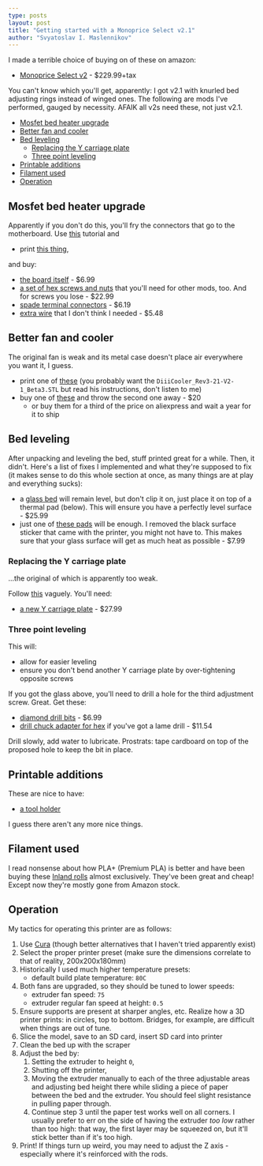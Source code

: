 ```yaml
---
type: posts
layout: post
title: "Getting started with a Monoprice Select v2.1"
author: "Svyatoslav I. Maslennikov"
---
```


I made a terrible choice of buying on of these on amazon:

- [Monoprice Select v2](https://www.amazon.com/gp/product/B018GZBC3Y) - $229.99+tax

You can't know which you'll get, apparently: I got v2.1 with knurled bed adjusting rings instead of winged ones. The following are mods I've performed, gauged by necessity. AFAIK all v2s need these, not just v2.1.

<!-- toc -->

- [Mosfet bed heater upgrade](#mosfet-bed-heater-upgrade)
- [Better fan and cooler](#better-fan-and-cooler)
- [Bed leveling](#bed-leveling)
    * [Replacing the Y carriage plate](#replacing-the-y-carriage-plate)
    * [Three point leveling](#three-point-leveling)
- [Printable additions](#printable-additions)
- [Filament used](#filament-used)
- [Operation](#operation)

<!-- tocstop -->

## Mosfet bed heater upgrade

Apparently if you don't do this, you'll fry the connectors that go to the motherboard. Use [this](https://letsprint3d.net/2017/01/29/guide-installing-a-mosfet-board-maker-select-v2/) tutorial and

- print [this thing](https://www.thingiverse.com/thing:2295820),

and buy:

- [the board itself](https://www.amazon.com/gp/product/B01HEQVQAK) - $6.99
- [a set of hex screws and nuts](https://www.amazon.com/gp/product/B071KBVZVV) that you'll need for other mods, too. And for screws you lose - $22.99
- [spade terminal connectors](https://www.amazon.com/gp/product/B005HQ4VWU) - $6.19
- [extra wire](https://www.amazon.com/gp/product/B017U6PGLO) that I don't think I needed - $5.48

## Better fan and cooler

The original fan is weak and its metal case doesn't place air everywhere you want it, I guess.

- print one of [these](https://www.thingiverse.com/thing:1025471) (you probably want the `DiiiCooler_Rev3-21-V2-1_Beta3.STL` but read his instructions, don't listen to me)
- buy one of [these](https://www.amazon.com/gp/product/B07DB6132Q) and throw the second one away - $20
   - or buy them for a third of the price on aliexpress and wait a year for it to ship

## Bed leveling

After unpacking and leveling the bed, stuff printed great for a while. Then, it didn't. Here's a list of fixes I implemented and what they're supposed to fix (it makes sense to do this whole section at once, as many things are at play and everything sucks):

- a [glass bed](https://www.amazon.com/gp/product/B07B2YLWF9) will remain level, but don't clip it on, just place it on top of a thermal pad (below). This will ensure you have a perfectly level surface - $25.99
- just one of [these pads](https://www.amazon.com/gp/product/B01N9HGKR1) will be enough. I removed the black surface sticker that came with the printer, you might not have to. This makes sure that your glass surface will get as much heat as possible - $7.99

### Replacing the Y carriage plate

...the original of which is apparently too weak.

Follow [this](https://letsprint3d.net/2017/11/19/3-point-bed-level-conversion-maker-select-v2/) vaguely. You'll need:

- [a new Y carriage plate](https://www.amazon.com/gp/product/B07B251KBS) - $27.99

### Three point leveling

This will:

- allow for easier leveling
- ensure you don't bend another Y carriage plate by over-tightening opposite screws

If you got the glass above, you'll need to drill a hole for the third adjustment screw. Great. Get these:

- [diamond drill bits](https://www.amazon.com/gp/product/B00ODSS5NO) - $6.99
- [drill chuck adapter for hex](https://www.amazon.com/gp/product/B0051AE85W) if you've got a lame drill - $11.54

Drill slowly, add water to lubricate. Prostrats: tape cardboard on top of the proposed hole to keep the bit in place.

## Printable additions

These are nice to have:

- [a tool holder](https://www.thingiverse.com/thing:2131776)

I guess there aren't any more nice things.

## Filament used

I read nonsense about how PLA+ (Premium PLA) is better and have been buying these [Inland rolls](https://www.amazon.com/gp/product/B07FMKNGWD) almost exclusively. They've been great and cheap! Except now they're mostly gone from Amazon stock.

## Operation

My tactics for operating this printer are as follows:

1. Use [Cura](https://ultimaker.com/software/ultimaker-cura) (though better alternatives that I haven't tried apparently exist)
2. Select the proper printer preset (make sure the dimensions correlate to that of reality, 200x200x180mm)
3. Historically I used much higher temperature presets:
    - default build plate temperature: `80C`
4. Both fans are upgraded, so they should be tuned to lower speeds:
    - extruder fan speed: `75`
    - extruder regular fan speed at height: `0.5`
5. Ensure supports are present at sharper angles, etc. Realize how a 3D printer prints: in circles, top to bottom. Bridges, for example, are difficult when things are out of tune.
6. Slice the model, save to an SD card, insert SD card into printer
7. Clean the bed up with the scraper
8. Adjust the bed by:
    1. Setting the extruder to height `0`,
    2. Shutting off the printer,
    3. Moving the extruder manually to each of the three adjustable areas and adjusting bed height there while sliding a piece of paper between the bed and the extruder. You should feel slight resistance in pulling paper through.
    4. Continue step 3 until the paper test works well on all corners. I usually prefer to err on the side of having the extruder *too low* rather than too high: that way, the first layer may be squeezed on, but it'll stick better than if it's too high.
9. Print! If things turn up weird, you may need to adjust the Z axis - especially where it's reinforced with the rods.
